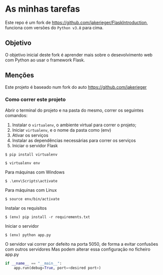 # As minhas tarefas

Este repo é um fork de https://github.com/jakerieger/FlaskIntroduction, funciona com versões do `Python v3.8` para cima.

## Objetivo

O objetivo inicial deste fork é aprender mais sobre o desevolvimento web com Python ao usar o framework Flask.

## Menções

Este projeto é baseado num fork do auto https://github.com/jakerieger

### Como correr este projeto

Abrir o terminal do projeto e na pasta do mesmo, correr os seguintes comandos:
1) Instalar o `virtualenv`, o ambiente virtual para correr o projeto;
2) Iniciar `virtualenv`, e o nome da pasta como (env)
3) Ativar os serviços
4) Instalar as dependências necessárias para correr os serviços
5) Iniciar o servidor Flask
``` 
$ pip install virtualenv
```
```
$ virtualenv env
```
Para máquinas com Windows 
```
$ .\env\Scripts\activate
```
Para máquinas com Linux
```
$ source env/bin/activate
```
Instalar os requisitos
```
$ (env) pip install -r requirements.txt
```
Iniciar o servidor 
```
$ (env) python app.py
```
O servidor vai correr por defeito na porta 5050, de forma a evitar confusões com outros servidores
Mas podem alterar essa configuração no ficheiro app.py
```python
if __name__ == "__main__":
    app.run(debug=True, port=<desired port>)
```
